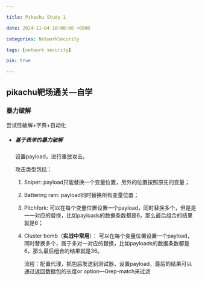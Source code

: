 ```yaml
---

title: Pikachu Study 1

date: 2024-11-04 10:00:00 +0800

categories: NetworkSecurity

tags: [network security]

pin: true

---
```




## pikachu靶场通关—自学

### 暴力破解

尝试性破解+字典+自动化

- ##### 基于表单的暴力破解

  设置payload，进行重放攻击。

  攻击类型包括：

  1. Sniper: payload只能替换一个变量位置，另外的位置按照原先的变量；

  2. Battering ram: payload同时替换所有变量位置；

  3. Pitchfork: 可以在每个变量位置设置一个payload，同时替换多个，但是是一一对应的替换，比如payloads的数据条数都是6，那么最后组合的结果就是6；

  4. Cluster bomb（**实战中常用**）： 可以在每个变量位置设置一个payload，同时替换多个，属于多对一对应的替换，比如payloads的数据条数都是6，那么最后组合的结果就是36。

     流程：配置代理，抓包后发送到测试器，设置payload，最后的结果可以通过返回数据包的长度or option—Grep-match来过滤

